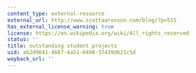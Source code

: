```yaml
---
content_type: external-resource
external_url: http://www.scottaaronson.com/blog/?p=515
has_external_license_warning: true
license: https://en.wikipedia.org/wiki/All_rights_reserved
status: ''
title: outstanding student projects
uid: ab2d9641-4667-4a51-8498-37439db21c5d
wayback_url: ''
---
```

